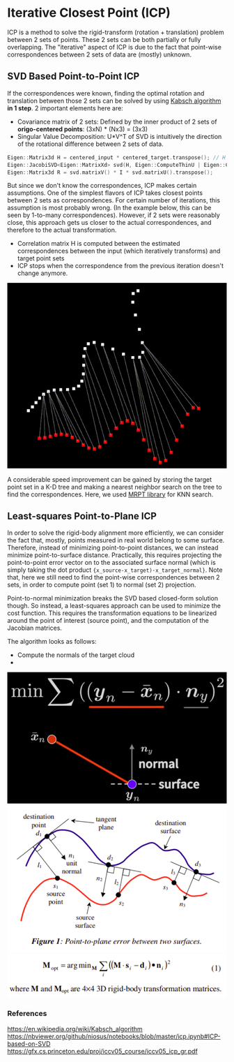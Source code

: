 # Iterative Closest Point (ICP)
ICP is a method to solve the rigid-transform (rotation + translation) problem between 2 sets of points. These 2 sets can be both partially or fully overlapping.
The "iterative" aspect of ICP is due to the fact that point-wise correspondences between 2 sets of data are (mostly) unknown. 

## SVD Based Point-to-Point ICP
If the correspondences were known, finding the optimal rotation and translation between those 2 sets can be solved by using [Kabsch algorithm](https://en.wikipedia.org/wiki/Kabsch_algorithm) **in 1 step**. 2 important elements here are:
- Covariance matrix of 2 sets: Defined by the inner product of 2 sets of **origo-centered points**: (3xN) * (Nx3) = (3x3)
- Singular Value Decomposition: U*V^T of SVD is intuitively the direction of the rotational difference between 2 sets of data.
```c++
Eigen::Matrix3d H = centered_input * centered_target.transpose(); // H = 3x3
Eigen::JacobiSVD<Eigen::MatrixXd> svd(H, Eigen::ComputeThinU | Eigen::ComputeThinV);
Eigen::Matrix3d R = svd.matrixV() * I * svd.matrixU().transpose();
```

But since we don't know the correspondences, ICP makes certain assumptions. One of the simplest flavors of ICP takes closest points between 2 sets as correspondences. For certain number of iterations, this assumption is most probably wrong. (In the example below, this can be seen by 1-to-many correspondences). However, if 2 sets were reasonably close, this approach gets us closer to the actual correspondences, and therefore to the actual transformation. 

- Correlation matrix H is computed between the estimated correspondences between the input (which iteratively transforms) and target point sets
- ICP stops when the correspondence from the previous iteration doesn't change anymore.

![](/ICP/3D/resources/2d_ICP.gif)

A considerable speed improvement can be gained by storing the target point set in a K-D tree and making a nearest neighbor search on the tree to find the correspondences. Here, we used [MRPT library](https://github.com/vioshyvo/mrpt) for KNN search.

## Least-squares Point-to-Plane ICP
In order to solve the rigid-body alignment more efficiently, we can consider the fact that, mostly, points measured in real world belong to some surface. Therefore, instead of minimizing point-to-point distances, we can instead minimize point-to-surface distance. Practically, this requires projecting the point-to-point error vector on to the associated surface normal (which is simply taking the dot product `{x_source-x_target)·x_target_normal}`. Note that, here we still need to find the point-wise correspondences between 2 sets, in order to compute point (set 1) to normal (set 2) projection.

Point-to-normal minimization breaks the SVD based closed-form solution though. So instead, a least-squares approach can be used to minimize the cost function. This requires the transformation equations to be linearized around the point of interest (source point), and the computation of the Jacobian matrices.

The algorithm looks as follows:
- Compute the normals of the target cloud
- 



![](/ICP/3D/resources/point_to_plane.png)
![](/ICP/3D/resources/tangent.png)
![](/ICP/3D/resources/equation_point_to_plane.png)




### References
https://en.wikipedia.org/wiki/Kabsch_algorithm
https://nbviewer.org/github/niosus/notebooks/blob/master/icp.ipynb#ICP-based-on-SVD
https://gfx.cs.princeton.edu/proj/iccv05_course/iccv05_icp_gr.pdf